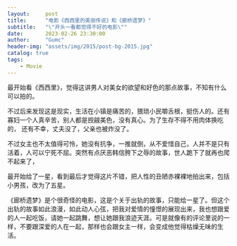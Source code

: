 ```yaml
---
layout:     post
title:      "电影《西西里的美丽传说》和《廊桥遗梦》"
subtitle:   "\"开头一看都觉得不好的电影\""
date:       2023-02-26 23:30:00
author:     "Gumc"
header-img: "assets/img/2015/post-bg-2015.jpg"
catalog: true
tags:
    - Movie
---
```

最开始看《西西里》，觉得这讲男人对美女的欲望和好色的那点故事，不知有什么可以拍的。 

不过后来发现这是现实，生活在小镇是痛苦的，猥琐小民嚼舌根，挺伤人的。还有寡妇一个人真辛苦，别人都是觊觎美色，没有真心。为了生存不得不用肉体换吃的， 还有不幸，丈夫没了，父亲也被炸没了。 

不过女主也不太值得可怜，她没有抗争，一推就倒，从不爱惜自己，人并不是只有活着，人可以宁死不屈。突然有点厌恶韩信胯下之辱的故事，世人跪下了就再也爬不起来了，

最开始给了一星，看到最后才觉得这片不错，把人性的丑陋赤裸裸地拍出来，包括小男孩，改为了五星。

《廊桥遗梦》是个很奇怪的电影，这是个关于出轨的故事，只能给一星了。但这个出轨的故事如此浪漫，如此动人心弦，把我对爱情的憧憬的展现出来，我也想跟爱的人一起吃饭，请她一起跳舞，想让她跟我浪迹天涯。可是就像有的评论里说的一样，不要跟深爱的人在一起，那样也会跟女主一样，会变成他觉得枯燥无味的生活。
